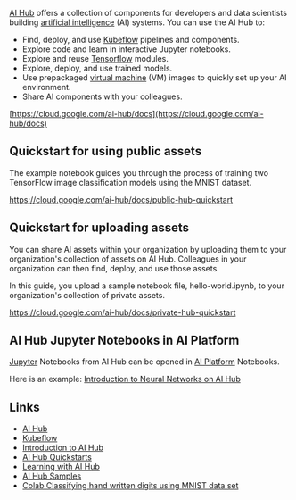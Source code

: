 


[AI Hub](https://aihub.cloud.google.com/u/0/) offers a collection of components for developers and data scientists building [artificial intelligence](AI) (AI) systems. You can use the AI Hub to:

- Find, deploy, and use [Kubeflow](Kubeflow) pipelines and components.
- Explore code and learn in interactive Jupyter notebooks.
- Explore and reuse [Tensorflow](Tensorflow) modules.
- Explore, deploy, and use trained models.
- Use prepackaged [virtual machine](VM) (VM) images to quickly set up your AI environment.
- Share AI components with your colleagues.


[https://cloud.google.com/ai-hub/docs](https://cloud.google.com/ai-hub/docs)



## Quickstart for using public assets

The example notebook guides you through the process of training two TensorFlow image classification models using the MNIST dataset.

https://cloud.google.com/ai-hub/docs/public-hub-quickstart

## Quickstart for uploading assets

You can share AI assets within your organization by uploading them to your organization's collection of assets on AI Hub. Colleagues in your organization can then find, deploy, and use those assets.

In this guide, you upload a sample notebook file, hello-world.ipynb, to your organization's collection of private assets.

https://cloud.google.com/ai-hub/docs/private-hub-quickstart

## AI Hub Jupyter Notebooks in AI Platform

[Jupyter](Jupyter) Notebooks from AI Hub can be opened in [AI Platform](AI-Platform) Notebooks. 

Here is an example:
[Introduction to Neural Networks on AI Hub](https://aihub.cloud.google.com/p/products%2Fbda88ef5-fbf1-4d54-8d61-51433f30cb47)



## Links

- [AI Hub](https://aihub.cloud.google.com/u/0/)
- [Kubeflow](https://www.kubeflow.org/)
- [Introduction to AI Hub](https://cloud.google.com/ai-hub/docs/introduction)
- [AI Hub Quickstarts](https://cloud.google.com/ai-hub/docs/quickstarts)
- [Learning with AI Hub](https://cloud.google.com/ai-hub/docs/learn)
- [AI Hub Samples](https://cloud.google.com/ai-hub/docs/samples)
- [Colab Classifying hand written digits using MNIST data set](https://colab.research.google.com/notebooks/mlcc/multi-class_classification_of_handwritten_digits.ipynb)
